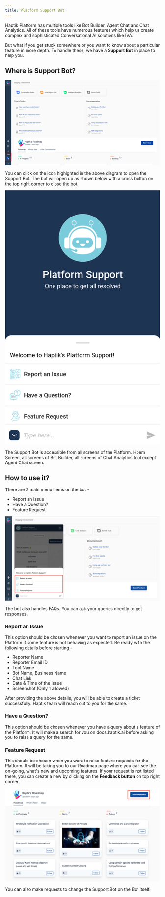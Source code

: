 ```yaml
---
title: Platform Support Bot
---
```


Haptik Platform has multiple tools like Bot Builder, Agent Chat and Chat Analytics. All of these tools have numerous features which help us create complex and sophisticated Conversational AI solutions like IVA.

But what if you get stuck somewhere or you want to know about a particular feature in more depth. To handle these, we have a **Support Bot** in place to help you. 

## Where is Support Bot?

![SupportBot1](assets/PS1.png)

You can click on the icon highighted in the above diagram to open the Support Bot. The bot will open up as shown below with a cross button on the top right corner to close the bot.

![SupportBot2](assets/PS2.png)

The Support Bot is accessible from all screens of the Platform. Hoem Screen, all screens of Bot Builder, all screens of Chat Analytics tool except Agent Chat screen.

## How to use it?

There are 3 main menu items on the bot -

- Report an Issue
- Have a Question?
- Feature Request

![SupportBot3](assets/PS3.png)

The bot also handles FAQs. You can ask your queries directly to get responses.

### Report an Issue

This option should be chosen whenever you want to report an issue on the Platform if some feature is not behaving as expected. Be ready with the following details before starting -

- Reporter Name
- Reporter Email ID
- Tool Name
- Bot Name, Business Name 
- Chat Link 
- Date & Time of the issue
- Screenshot (Only 1 allowed)

After providing the above details, you will be able to create a ticket successfully. Haptik team will reach out to you for the same.

### Have a Question?

This option should be chosen whenever you have a query about a feature of the Platform. It will make a search for you on docs.haptik.ai before asking you to raise a query for the same.

### Feature Request

This should be chosen when you want to raise feature requests for the Platform. It will be taking you to our Roadmap page where you can see the on-going, what's new and upcoming features. If your request is not listed there, you can create a new by clicking on the **Feedback button** on top right corner.

![SupportBot4](assets/PS4.png)

You can also make requests to change the Support Bot on the Bot itself.

